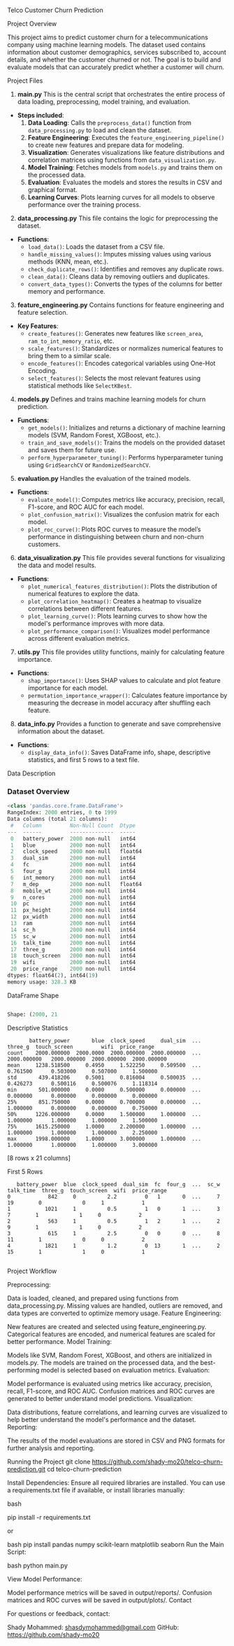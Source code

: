 Telco Customer Churn Prediction

Project Overview

This project aims to predict customer churn for a telecommunications company using machine learning models. The dataset used contains information about customer demographics, services subscribed to, account details, and whether the customer churned or not. The goal is to build and evaluate models that can accurately predict whether a customer will churn.

Project Files

1. **main.py**
This is the central script that orchestrates the entire process of data loading, preprocessing, model training, and evaluation.

- **Steps included**:
  1. **Data Loading**: Calls the `preprocess_data()` function from `data_processing.py` to load and clean the dataset.
  2. **Feature Engineering**: Executes the `feature_engineering_pipeline()` to create new features and prepare data for modeling.
  3. **Visualization**: Generates visualizations like feature distributions and correlation matrices using functions from `data_visualization.py`.
  4. **Model Training**: Fetches models from `models.py` and trains them on the processed data.
  5. **Evaluation**: Evaluates the models and stores the results in CSV and graphical format.
  6. **Learning Curves**: Plots learning curves for all models to observe performance over the training process.

2. **data_processing.py**
This file contains the logic for preprocessing the dataset.

- **Functions**:
  - `load_data()`: Loads the dataset from a CSV file.
  - `handle_missing_values()`: Imputes missing values using various methods (KNN, mean, etc.).
  - `check_duplicate_rows()`: Identifies and removes any duplicate rows.
  - `clean_data()`: Cleans data by removing outliers and duplicates.
  - `convert_data_types()`: Converts the types of the columns for better memory and performance.

3. **feature_engineering.py**
Contains functions for feature engineering and feature selection.

- **Key Features**:
  - `create_features()`: Generates new features like `screen_area`, `ram_to_int_memory_ratio`, etc.
  - `scale_features()`: Standardizes or normalizes numerical features to bring them to a similar scale.
  - `encode_features()`: Encodes categorical variables using One-Hot Encoding.
  - `select_features()`: Selects the most relevant features using statistical methods like `SelectKBest`.

4. **models.py**
Defines and trains machine learning models for churn prediction.

- **Functions**:
  - `get_models()`: Initializes and returns a dictionary of machine learning models (SVM, Random Forest, XGBoost, etc.).
  - `train_and_save_models()`: Trains the models on the provided dataset and saves them for future use.
  - `perform_hyperparameter_tuning()`: Performs hyperparameter tuning using `GridSearchCV` or `RandomizedSearchCV`.

5. **evaluation.py**
Handles the evaluation of the trained models.

- **Functions**:
  - `evaluate_model()`: Computes metrics like accuracy, precision, recall, F1-score, and ROC AUC for each model.
  - `plot_confusion_matrix()`: Visualizes the confusion matrix for each model.
  - `plot_roc_curve()`: Plots ROC curves to measure the model’s performance in distinguishing between churn and non-churn customers.

6. **data_visualization.py**
This file provides several functions for visualizing the data and model results.

- **Functions**:
  - `plot_numerical_features_distribution()`: Plots the distribution of numerical features to explore the data.
  - `plot_correlation_heatmap()`: Creates a heatmap to visualize correlations between different features.
  - `plot_learning_curve()`: Plots learning curves to show how the model's performance improves with more data.
  - `plot_performance_comparison()`: Visualizes model performance across different evaluation metrics.

7. **utils.py**
This file provides utility functions, mainly for calculating feature importance.

- **Functions**:
  - `shap_importance()`: Uses SHAP values to calculate and plot feature importance for each model.
  - `permutation_importance_wrapper()`: Calculates feature importance by measuring the decrease in model accuracy after shuffling each feature.

8. **data_info.py**
Provides a function to generate and save comprehensive information about the dataset.

- **Functions**:
  - `display_data_info()`: Saves DataFrame info, shape, descriptive statistics, and first 5 rows to a text file.

Data Description

### **Dataset Overview**

```python
<class 'pandas.core.frame.DataFrame'>
RangeIndex: 2000 entries, 0 to 1999
Data columns (total 21 columns):
 #   Column         Non-Null Count  Dtype  
---  ------         --------------  -----  
 0   battery_power  2000 non-null   int64  
 1   blue           2000 non-null   int64  
 2   clock_speed    2000 non-null   float64
 3   dual_sim       2000 non-null   int64  
 4   fc             2000 non-null   int64  
 5   four_g         2000 non-null   int64  
 6   int_memory     2000 non-null   int64  
 7   m_dep          2000 non-null   float64
 8   mobile_wt      2000 non-null   int64  
 9   n_cores        2000 non-null   int64  
 10  pc             2000 non-null   int64  
 11  px_height      2000 non-null   int64  
 12  px_width       2000 non-null   int64  
 13  ram            2000 non-null   int64  
 14  sc_h           2000 non-null   int64  
 15  sc_w           2000 non-null   int64  
 16  talk_time      2000 non-null   int64  
 17  three_g        2000 non-null   int64  
 18  touch_screen   2000 non-null   int64  
 19  wifi           2000 non-null   int64  
 20  price_range    2000 non-null   int64  
dtypes: float64(2), int64(19)
memory usage: 328.3 KB 
```


DataFrame Shape 
```python

Shape: (2000, 21

```

Descriptive Statistics

```
       battery_power       blue  clock_speed     dual_sim  ...      three_g  touch_screen         wifi  price_range
count    2000.000000  2000.0000  2000.000000  2000.000000  ...  2000.000000   2000.000000  2000.000000  2000.000000
mean     1238.518500     0.4950     1.522250     0.509500  ...     0.761500      0.503000     0.507000     1.500000
std       439.418206     0.5001     0.816004     0.500035  ...     0.426273      0.500116     0.500076     1.118314
min       501.000000     0.0000     0.500000     0.000000  ...     0.000000      0.000000     0.000000     0.000000
25%       851.750000     0.0000     0.700000     0.000000  ...     1.000000      0.000000     0.000000     0.750000
50%      1226.000000     0.0000     1.500000     1.000000  ...     1.000000      1.000000     1.000000     1.500000
75%      1615.250000     1.0000     2.200000     1.000000  ...     1.000000      1.000000     1.000000     2.250000
max      1998.000000     1.0000     3.000000     1.000000  ...     1.000000      1.000000     1.000000     3.000000

```
[8 rows x 21 columns]



First 5 Rows

```
   battery_power  blue  clock_speed  dual_sim  fc  four_g  ...  sc_w  talk_time  three_g  touch_screen  wifi  price_range
0            842     0          2.2         0   1       0  ...     7         19        0             0     1            1
1           1021     1          0.5         1   0       1  ...     3          7        1             1     0            2
2            563     1          0.5         1   2       1  ...     2          9        1             1     0            2
3            615     1          2.5         0   0       0  ...     8         11        1             0     0            2
4           1821     1          1.2         0  13       1  ...     2         15        1             1     0            1


```
Project Workflow

Preprocessing:

Data is loaded, cleaned, and prepared using functions from data_processing.py.
Missing values are handled, outliers are removed, and data types are converted to optimize memory usage.
Feature Engineering:

New features are created and selected using feature_engineering.py.
Categorical features are encoded, and numerical features are scaled for better performance.
Model Training:

Models like SVM, Random Forest, XGBoost, and others are initialized in models.py.
The models are trained on the processed data, and the best-performing model is selected based on evaluation metrics.
Evaluation:

Model performance is evaluated using metrics like accuracy, precision, recall, F1-score, and ROC AUC.
Confusion matrices and ROC curves are generated to better understand model predictions.
Visualization:

Data distributions, feature correlations, and learning curves are visualized to help better understand the model's performance and the dataset.
Reporting:

The results of the model evaluations are stored in CSV and PNG formats for further analysis and reporting.



Running the Project
git clone https://github.com/shady-mo20/telco-churn-prediction.git
cd telco-churn-prediction


Install Dependencies: Ensure all required libraries are installed. You can use a requirements.txt file if available, or install libraries manually:

bash

pip install -r requirements.txt


or

bash
pip install pandas numpy scikit-learn matplotlib seaborn
Run the Main Script:

bash
python main.py


View Model Performance:

Model performance metrics will be saved in output/reports/.
Confusion matrices and ROC curves will be saved in output/plots/.
Contact

For questions or feedback, contact:

Shady Mohammed: shasdymohammed@gmail.com
GitHub: https://github.com/shady-mo20
